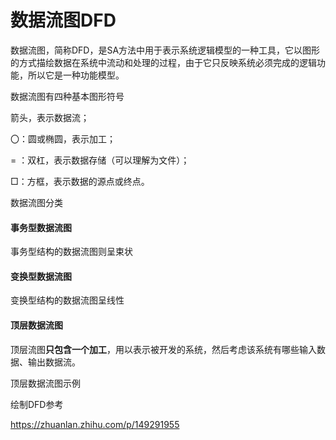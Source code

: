 # 数据流图DFD

数据流图，简称DFD，是SA方法中用于表示系统逻辑模型的一种工具，它以图形的方式描绘数据在系统中流动和处理的过程，由于它只反映系统必须完成的逻辑功能，所以它是一种功能模型。

数据流图有四种基本图形符号

箭头，表示数据流； 

〇：圆或椭圆，表示加工； 

 = ：双杠，表示数据存储（可以理解为文件）；

 □：方框，表示数据的源点或终点。

数据流图分类

#### 事务型数据流图

事务型结构的数据流图则呈束状

#### 变换型数据流图

变换型结构的数据流图呈线性



#### 顶层数据流图

顶层流图**只包含一个加工**，用以表示被开发的系统，然后考虑该系统有哪些输入数据、输出数据流。

顶层数据流图示例



绘制DFD参考

https://zhuanlan.zhihu.com/p/149291955